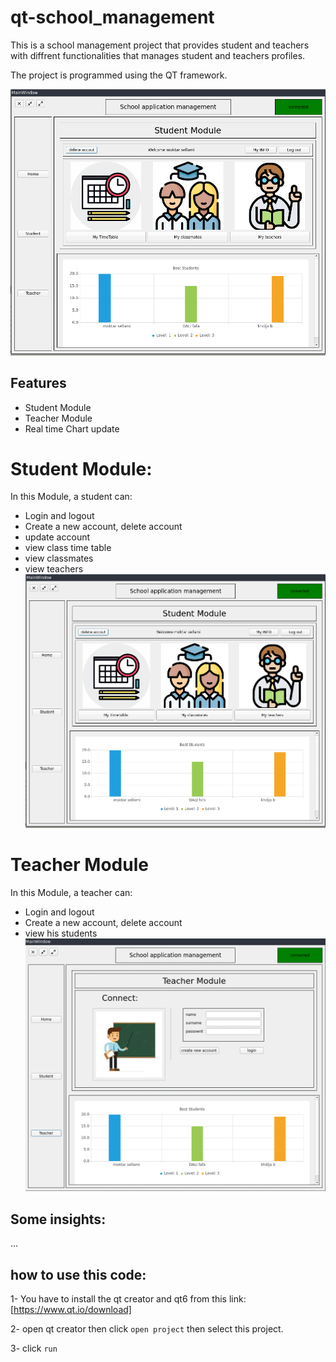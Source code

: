# qt-school_management

This is a school management project that provides student and teachers with diffrent functionalities that manages student and teachers profiles.

The project is programmed using the QT framework.   

![App Screenshot](app_pictures/studentModuleGIF.gif)

## Features
- Student Module
- Teacher Module
- Real time Chart update 


# Student Module:
In this Module, a student can: 
- Login and logout 
- Create a new account, delete account
- update account  
- view class time table
- view classmates
- view teachers 
![App Screenshot](app_pictures/studentModuleGIF.gif)
# Teacher Module 
In this Module, a teacher can: 
- Login and logout 
- Create a new account, delete account 
- view his students 
![App Screenshot](app_pictures/TeacherModuleGIF.gif)

## Some insights: 
...

## how to use this code: 
1- You have to install the qt creator and qt6 from this link: [https://www.qt.io/download]

2- open qt creator then click `open project` then select this project.

3- click `run`




